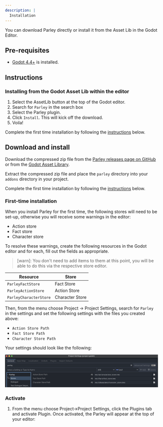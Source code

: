 ```yaml
---
description: |
  Installation
---
```


You can download Parley directly or install it from the Asset Lib in the Godot
Editor.

## Pre-requisites

- [Godot 4.4+](https://godotengine.org/) is installed.

## Instructions

### Installing from the Godot Asset Lib within the editor

1. Select the AssetLib button at the top of the Godot editor.
2. Search for `Parley` in the search box
3. Select the Parley plugin.
4. Click `Install`. This will kick off the download.
5. Voila!

Complete the first time installation by following the
[instructions](#first-time-installation) below.

## Download and install

<!-- TODO: correct the link -->

Download the compressed zip file from the
[Parley releases page on GitHub](https://github.com/bisterix-studio/parley/releases)
or from the
[Godot Asset Library](https://godotengine.org/asset-library/asset/TODO).

Extract the compressed zip file and place the `parley` directory into your
`addons` directory in your project.

Complete the first time installation by following the
[instructions](#first-time-installation) below.

### First-time installation

When you install Parley for the first time, the following stores will need to be
set-up, otherwise you will receive some warnings in the editor:

- Action store
- Fact store
- Character store

To resolve these warnings, create the following resources in the Godot editor
and for each, fill out the fields as appropriate.

> [warn]: You don't need to add items to them at this point, you will be able to
> do this via the respective store editor.

| Resource               | Store           |
| ---------------------- | --------------- |
| `ParleyFactStore`      | Fact Store      |
| `ParleyActionStore`    | Action Store    |
| `ParleyCharacterStore` | Character Store |

Then, from the menu choose Project -> Project Settings, search for `Parley` in
the settings and set the following settings with the files you created above:

- `Action Store Path`
- `Fact Store Path`
- `Character Store Path`

Your settings should look like the following:

![parley-store-paths](../../../www/static/docs/installation/parley-store-paths.png)

<!-- TODO: move up -->

### Activate

1. From the menu choose Project->Project Settings, click the Plugins tab and
   activate Plugin. Once activated, the Parley will appear at the top of your
   editor:

<!-- TODO: fix -->

<!-- ### Setup stores -->
